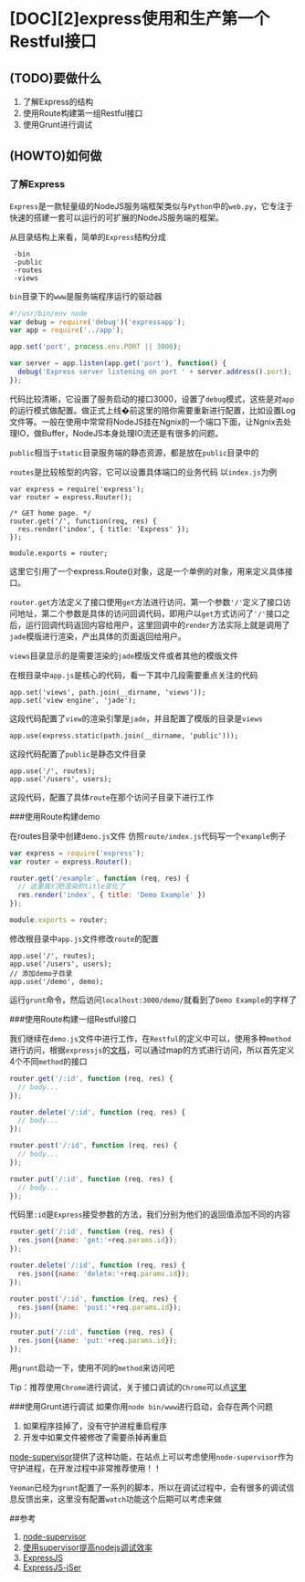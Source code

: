 [DOC][2]express使用和生产第一个Restful接口
=======================================

## (TODO)要做什么
1. 了解Express的结构
2. 使用Route构建第一组Restful接口
3. 使用Grunt进行调试

## (HOWTO)如何做
### 了解Express

`Express`是一款轻量级的NodeJS服务端框架类似与`Python`中的`web.py`，它专注于快速的搭建一套可以运行的可扩展的NodeJS服务端的框架。

从目录结构上来看，简单的`Express`结构分成
```
 -bin
 -public
 -routes
 -views
```

`bin`目录下的`www`是服务端程序运行的驱动器
```javascript
#!/usr/bin/env node
var debug = require('debug')('expressapp');
var app = require('../app');

app.set('port', process.env.PORT || 3000);

var server = app.listen(app.get('port'), function() {
  debug('Express server listening on port ' + server.address().port);
});
```
代码比较清晰，它设置了服务启动的接口3000，设置了`debug`模式，这些是对`app`的运行模式做配置。做正式上线�前这里的陪你需要重新进行配置，比如设置Log文件等。一般在使用中常常将NodeJS挂在Ngnix的一个端口下面，让Ngnix去处理IO，做Buffer，NodeJS本身处理IO流还是有很多的问题。

`public`相当于`static`目录服务端的静态资源，都是放在`public`目录中的

`routes`是比较核型的内容，它可以设置具体端口的业务代码
以`index.js`为例
```
var express = require('express');
var router = express.Router();

/* GET home page. */
router.get('/', function(req, res) {
  res.render('index', { title: 'Express' });
});

module.exports = router;
```
这里它引用了一个express.Route()对象，这是一个单例的对象，用来定义具体接口。

`router.get`方法定义了接口使用`get`方法进行访问，第一个参数`'/'`定义了接口访问地址，第二个参数是具体的访问回调代码，即用户以`get`方式访问了`'/'`接口之后，运行回调代码返回内容给用户，这里回调中的`render`方法实际上就是调用了`jade`模版进行渲染，产出具体的页面返回给用户。

`views`目录显示的是需要渲染的`jade`模版文件或者其他的模版文件

在根目录中`app.js`是核心的代码，看一下其中几段需要重点关注的代码
```
app.set('views', path.join(__dirname, 'views'));
app.set('view engine', 'jade');
```
这段代码配置了`view`的渲染引擎是`jade`，并且配置了模版的目录是`views`

```
app.use(express.static(path.join(__dirname, 'public')));
```
这段代码配置了`public`是静态文件目录

```
app.use('/', routes);
app.use('/users', users);
```
这段代码，配置了具体`route`在那个访问子目录下进行工作

###使用Route构建demo

在routes目录中创建`demo.js`文件
仿照`route/index.js`代码写一个`example`例子
```javascript
var express = require('express');
var router = express.Router();

router.get('/example', function (req, res) {
  // 这里我们把渲染的title变化了
  res.render('index', { title: 'Demo Example' })
});

module.exports = router;
```

修改根目录中`app.js`文件修改`route`的配置
```
app.use('/', routes);
app.use('/users', users);
// 添加demo子目录
app.use('/demo', demo);
```

运行`grunt`命令，然后访问`localhost:3000/demo/`就看到了`Demo Example`的字样了

###使用Route构建一组Restful接口

我们继续在`demo.js`文件中进行工作，在`Restful`的定义中可以，使用多种`method`进行访问，根据`expressjs`的[文档](http://expressjs.jser.us/3x_zh-cn/api.html#app.routes)，可以通过map的方式进行访问，所以首先定义4个不同`method`的接口

```javascript
router.get('/:id', function (req, res) {
  // body...
});

router.delete('/:id', function (req, res) {
  // body...
});

router.post('/:id', function (req, res) {
  // body...
});

router.put('/:id', function (req, res) {
  // body...
});
```
代码里`:id`是`Express`接受参数的方法，我们分别为他们的返回值添加不同的内容

```javascript
router.get('/:id', function (req, res) {
  res.json({name: 'get:'+req.params.id});
});

router.delete('/:id', function (req, res) {
  res.json({name: 'delete:'+req.params.id});
});

router.post('/:id', function (req, res) {
  res.json({name: 'post:'+req.params.id});
});

router.put('/:id', function (req, res) {
  res.json({name: 'put:'+req.params.id});
});
```

用`grunt`启动一下，使用不同的`method`来访问吧

Tip：推荐使用`Chrome`进行调试，关于接口调试的`Chrome`可以点[这里](https://chrome.google.com/webstore/detail/dhc-resthttp-api-client/aejoelaoggembcahagimdiliamlcdmfm?utm_source=chrome-ntp-icon)

###使用Grunt进行调试
如果你用`node bin/www`进行启动，会存在两个问题

1. 如果程序挂掉了，没有守护进程重启程序
2. 开发中如果文件被修改了需要杀掉再重启

[node-supervisor](https://github.com/isaacs/node-supervisor)提供了这种功能，在站点上可以考虑使用`node-supervisor`作为守护进程，在开发过程中非常推荐使用！！

`Yeoman`已经为`grunt`配置了一系列的脚本，所以在调试过程中，会有很多的调试信息反馈出来，这里没有配置`watch`功能这个后期可以考虑来做

##参考
1. [node-supervisor](https://github.com/isaacs/node-supervisor)
2. [使用supervisor提高nodejs调试效率](http://www.cnblogs.com/pigtail/archive/2013/01/08/2851056.html)
3. [ExpressJS](http://expressjs.com/)
4. [ExpressJS-jSer](http://expressjs.jser.us/)